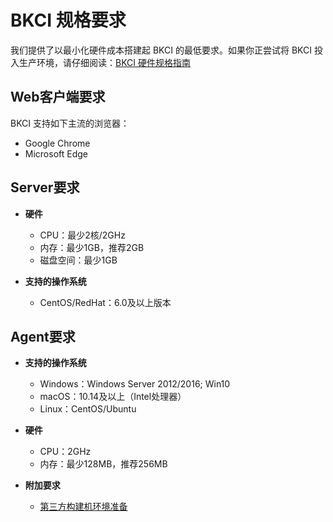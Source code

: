 # BKCI 规格要求

我们提供了以最小化硬件成本搭建起 BKCI 的最低要求。如果你正尝试将 BKCI 投入生产环境，请仔细阅读：[BKCI 硬件规格指南](bkci-ying-jian-gui-ge-zhi-nan.md)

## Web客户端要求
BKCI 支持如下主流的浏览器：

* Google Chrome
* Microsoft Edge


## Server要求
- **硬件**

    * CPU：最少2核/2GHz
    * 内存：最少1GB，推荐2GB
    * 磁盘空间：最少1GB

- **支持的操作系统**

    * CentOS/RedHat：6.0及以上版本


## **Agent要求**
-  **支持的操作系统**

    * Windows：Windows Server 2012/2016; Win10
    * macOS：10.14及以上（Intel处理器）
    * Linux：CentOS/Ubuntu

- **硬件**

    * CPU：2GHz
    * 内存：最少128MB，推荐256MB

- **附加要求**

    - [第三方构建机环境准备](../../Services/Pipeline/Pools/self-hosted-agents/prepara-agent.md)

